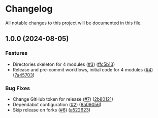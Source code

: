 # Changelog

All notable changes to this project will be documented in this file.

## 1.0.0 (2024-08-05)

### Features

* Directories skeleton for 4 modules ([#3](https://github.com/sebastianczech/terraform-aws-free-serverless-modules/issues/3)) ([ffc5b13](https://github.com/sebastianczech/terraform-aws-free-serverless-modules/commit/ffc5b136e89ffc6ec5060588f793d3b892b861e5))
* Release and pre-commit workflows, initial code for 4 modules ([#4](https://github.com/sebastianczech/terraform-aws-free-serverless-modules/issues/4)) ([7a45703](https://github.com/sebastianczech/terraform-aws-free-serverless-modules/commit/7a457034d9589e74245295c348438e5d7f3a87a2))

### Bug Fixes

* Change GitHub token for release ([#7](https://github.com/sebastianczech/terraform-aws-free-serverless-modules/issues/7)) ([2b80121](https://github.com/sebastianczech/terraform-aws-free-serverless-modules/commit/2b80121700db984f008cebc89dd52fb3b17ba6f3))
* Dependabot configuration ([#2](https://github.com/sebastianczech/terraform-aws-free-serverless-modules/issues/2)) ([8a09056](https://github.com/sebastianczech/terraform-aws-free-serverless-modules/commit/8a0905623232c5a873e8b6d47e6c6ef400adefb5))
* Skip release on forks ([#6](https://github.com/sebastianczech/terraform-aws-free-serverless-modules/issues/6)) ([a522623](https://github.com/sebastianczech/terraform-aws-free-serverless-modules/commit/a52262372cf55fb2af932c8688ea696a434d2fb6))
